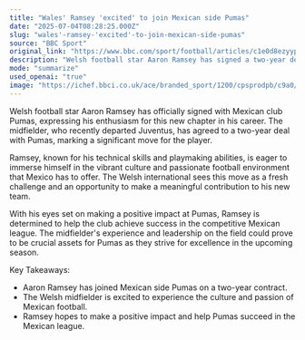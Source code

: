 ```yaml
---
title: "Wales' Ramsey 'excited' to join Mexican side Pumas"
date: "2025-07-04T08:28:25.000Z"
slug: "wales'-ramsey-'excited'-to-join-mexican-side-pumas"
source: "BBC Sport"
original_link: "https://www.bbc.com/sport/football/articles/c1e0d8ezyypo"
description: "Welsh football star Aaron Ramsey has signed a two-year deal with Mexican club Pumas after leaving Juventus. Ramsey is looking forward to immersing himself in the vibrant football culture of Mexico and sees this move as a new challenge. The midfielder aims to use his experience and leadership to help Pumas achieve success in the competitive Mexican league."
mode: "summarize"
used_openai: "true"
image: "https://ichef.bbci.co.uk/ace/branded_sport/1200/cpsprodpb/c9a0/live/7d000600-58af-11f0-960d-e9f1088a89fe.jpg"
---
```


Welsh football star Aaron Ramsey has officially signed with Mexican club Pumas, expressing his enthusiasm for this new chapter in his career. The midfielder, who recently departed Juventus, has agreed to a two-year deal with Pumas, marking a significant move for the player.

Ramsey, known for his technical skills and playmaking abilities, is eager to immerse himself in the vibrant culture and passionate football environment that Mexico has to offer. The Welsh international sees this move as a fresh challenge and an opportunity to make a meaningful contribution to his new team.

With his eyes set on making a positive impact at Pumas, Ramsey is determined to help the club achieve success in the competitive Mexican league. The midfielder's experience and leadership on the field could prove to be crucial assets for Pumas as they strive for excellence in the upcoming season.

Key Takeaways:
- Aaron Ramsey has joined Mexican side Pumas on a two-year contract.
- The Welsh midfielder is excited to experience the culture and passion of Mexican football.
- Ramsey hopes to make a positive impact and help Pumas succeed in the Mexican league.